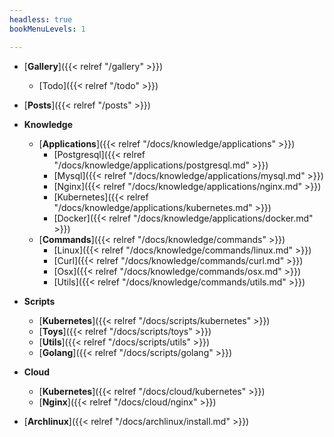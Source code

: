 ```yaml
---
headless: true
bookMenuLevels: 1

---
```


- [**Gallery**]({{< relref "/gallery" >}})
  - [Todo]({{< relref "/todo" >}})

- [**Posts**]({{< relref "/posts" >}})

- **Knowledge**
  - [**Applications**]({{< relref "/docs/knowledge/applications" >}})
    - [Postgresql]({{< relref "/docs/knowledge/applications/postgresql.md" >}})
    - [Mysql]({{< relref "/docs/knowledge/applications/mysql.md" >}})
    - [Nginx]({{< relref "/docs/knowledge/applications/nginx.md" >}})
    - [Kubernetes]({{< relref "/docs/knowledge/applications/kubernetes.md" >}})
    - [Docker]({{< relref "/docs/knowledge/applications/docker.md" >}})
  - [**Commands**]({{< relref "/docs/knowledge/commands" >}})
    - [Linux]({{< relref "/docs/knowledge/commands/linux.md" >}})
    - [Curl]({{< relref "/docs/knowledge/commands/curl.md" >}})
    - [Osx]({{< relref "/docs/knowledge/commands/osx.md" >}})
    - [Utils]({{< relref "/docs/knowledge/commands/utils.md" >}})
- **Scripts**
  - [**Kubernetes**]({{< relref "/docs/scripts/kubernetes" >}})
  - [**Toys**]({{< relref "/docs/scripts/toys" >}})
  - [**Utils**]({{< relref "/docs/scripts/utils" >}})
  - [**Golang**]({{< relref "/docs/scripts/golang" >}})
- **Cloud**
  - [**Kubernetes**]({{< relref "/docs/cloud/kubernetes" >}})
  - [**Nginx**]({{< relref "/docs/cloud/nginx" >}})
- [**Archlinux**]({{< relref "/docs/archlinux/install.md" >}})
